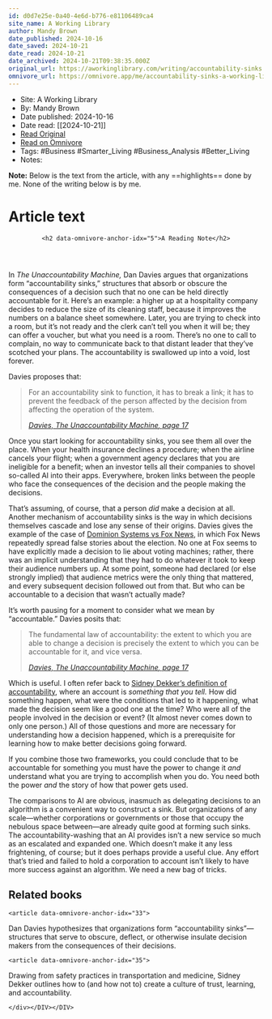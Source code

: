 ```yaml
---
id: d0d7e25e-0a40-4e6d-b776-e81106489ca4
site_name: A Working Library
author: Mandy Brown
date_published: 2024-10-16
date_saved: 2024-10-21
date_read: 2024-10-21
date_archived: 2024-10-21T09:38:35.000Z
original_url: https://aworkinglibrary.com/writing/accountability-sinks
omnivore_url: https://omnivore.app/me/accountability-sinks-a-working-library-192ae14bd2d
---
```


 - Site: A Working Library
 - By: Mandy Brown
 - Date published: 2024-10-16
 - Date read: [[2024-10-21]]
 - [Read Original](https://aworkinglibrary.com/writing/accountability-sinks)
 - [Read on Omnivore](https://omnivore.app/me/accountability-sinks-a-working-library-192ae14bd2d)
 - Tags:  #Business  #Smarter_Living  #Business_Analysis  #Better_Living 
 - Notes: 

**Note:** Below is the text from the article, with any ==highlights== done by me. None of the writing below is by me.

# Article text
<DIV id="readability-content"><DIV data-omnivore-anchor-idx="1" class="page" id="readability-page-1"><div data-omnivore-anchor-idx="2" role="main">
      <article data-omnivore-anchor-idx="3">
  <header data-omnivore-anchor-idx="4">
    
    
    <h2 data-omnivore-anchor-idx="5">A Reading Note</h2>
  </header>

  

  <section data-omnivore-anchor-idx="6">
    <p data-omnivore-anchor-idx="7">In <em data-omnivore-anchor-idx="8">The Unaccountability Machine,</em> Dan Davies argues that organizations form “accountability sinks,” structures that absorb or obscure the consequences of a decision such that no one can be held directly accountable for it. Here’s an example: a higher up at a hospitality company decides to reduce the size of its cleaning staff, because it improves the numbers on a balance sheet somewhere. Later, you are trying to check into a room, but it’s not ready and the clerk can’t tell you when it will be; they can offer a voucher, but what you need is a room. There’s no one to call to complain, no way to communicate back to that distant leader that they’ve scotched your plans. The accountability is swallowed up into a void, lost forever.</p>

<p data-omnivore-anchor-idx="9">Davies proposes that:</p>

<blockquote data-omnivore-anchor-idx="10">
  <p data-omnivore-anchor-idx="11">For an accountability sink to function, it has to break a link; it has to prevent the feedback of the person affected by the decision from affecting the operation of the system.</p>
  <cite data-omnivore-anchor-idx="12"><a data-omnivore-anchor-idx="13" href="https://aworkinglibrary.com/reading/unaccountability-machine">Davies, <em data-omnivore-anchor-idx="14">The Unaccountability Machine</em>, page 17</a></cite>
</blockquote>

<p data-omnivore-anchor-idx="15">Once you start looking for accountability sinks, you see them all over the place. When your health insurance declines a procedure; when the airline cancels your flight; when a government agency declares that you are ineligible for a benefit; when an investor tells all their companies to shovel so-called AI into their apps. Everywhere, broken links between the people who face the consequences of the decision and the people making the decisions.</p>

<p data-omnivore-anchor-idx="16">That’s assuming, of course, that a person <em data-omnivore-anchor-idx="17">did</em> make a decision at all. Another mechanism of accountability sinks is the way in which decisions themselves cascade and lose any sense of their origins. Davies gives the example of the case of <a data-omnivore-anchor-idx="18" href="https://en.wikipedia.org/wiki/Dominion_Voting_Systems_v._Fox_News_Network">Dominion Systems vs Fox News</a>, in which Fox News repeatedly spread false stories about the election. No one at Fox seems to have explicitly made a decision to lie about voting machines; rather, there was an implicit understanding that they had to do whatever it took to keep their audience numbers up. At some point, someone had declared (or else strongly implied) that audience metrics were the only thing that mattered, and every subsequent decision followed out from that. But who can be accountable to a decision that wasn’t actually made?</p>

<p data-omnivore-anchor-idx="19">It’s worth pausing for a moment to consider what we mean by “accountable.” Davies posits that:</p>

<blockquote data-omnivore-anchor-idx="20">
  <p data-omnivore-anchor-idx="21">The fundamental law of accountability: the extent to which you are able to change a decision is precisely the extent to which you can be accountable for it, and vice versa.</p>
  <cite data-omnivore-anchor-idx="22"><a data-omnivore-anchor-idx="23" href="https://aworkinglibrary.com/reading/unaccountability-machine">Davies, <em data-omnivore-anchor-idx="24">The Unaccountability Machine</em>, page 17</a></cite>
</blockquote>

<p data-omnivore-anchor-idx="25">Which is useful. I often refer back to <a data-omnivore-anchor-idx="26" href="https://aworkinglibrary.com/writing/on-accountability">Sidney Dekker’s definition of accountability</a>, where an account is <em data-omnivore-anchor-idx="27">something that you tell.</em> How did something happen, what were the conditions that led to it happening, what made the decision seem like a good one at the time? Who were all of the people involved in the decision or event? (It almost never comes down to only one person.) All of those questions and more are necessary for understanding how a decision happened, which is a prerequisite for learning how to make better decisions going forward.</p>

<p data-omnivore-anchor-idx="28">If you combine those two frameworks, you could conclude that to be accountable for something you must have the power to change it <em data-omnivore-anchor-idx="29">and</em> understand what you are trying to accomplish when you do. You need both the power <em data-omnivore-anchor-idx="30">and</em> the story of how that power gets used.</p>

<p data-omnivore-anchor-idx="31">The comparisons to AI are obvious, inasmuch as delegating decisions to an algorithm is a convenient way to construct a sink. But organizations of any scale—whether corporations or governments or those that occupy the nebulous space between—are already quite good at forming such sinks. The accountability-washing that an AI provides isn’t a new service so much as an escalated and expanded one. Which doesn’t make it any less frightening, of course; but it does perhaps provide a useful clue. Any effort that’s tried and failed to hold a corporation to account isn’t likely to have more success against an algorithm. We need a new bag of tricks.</p>

  </section>

</article>


  <h2 data-omnivore-anchor-idx="32">Related books</h2>
  
    
    <article data-omnivore-anchor-idx="33">
  
  
  <p data-omnivore-anchor-idx="34">Dan Davies hypothesizes that organizations form “accountability sinks”—structures that serve to obscure, deflect, or otherwise insulate decision makers from the consequences of their decisions.</p>

</article>

  
    
    <article data-omnivore-anchor-idx="35">
  
  
  <p data-omnivore-anchor-idx="36">Drawing from safety practices in transportation and medicine, Sidney Dekker outlines how to (and how not to) create a culture of trust, learning, and accountability.</p>

</article>

  



    </div></DIV></DIV>